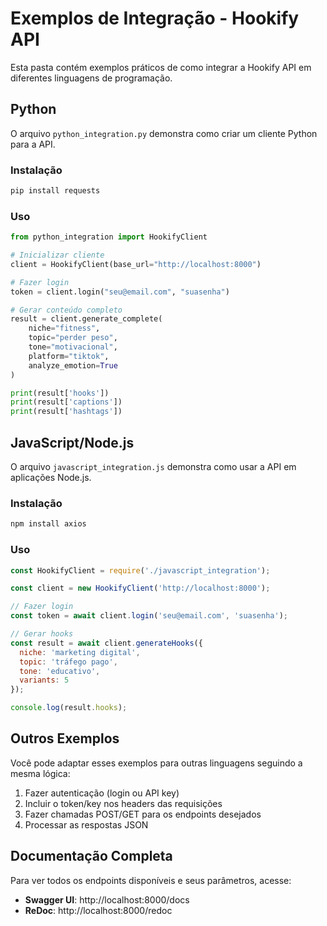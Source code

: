 # Exemplos de Integração - Hookify API

Esta pasta contém exemplos práticos de como integrar a Hookify API em diferentes linguagens de programação.

## Python

O arquivo `python_integration.py` demonstra como criar um cliente Python para a API.

### Instalação

```bash
pip install requests
```

### Uso

```python
from python_integration import HookifyClient

# Inicializar cliente
client = HookifyClient(base_url="http://localhost:8000")

# Fazer login
token = client.login("seu@email.com", "suasenha")

# Gerar conteúdo completo
result = client.generate_complete(
    niche="fitness",
    topic="perder peso",
    tone="motivacional",
    platform="tiktok",
    analyze_emotion=True
)

print(result['hooks'])
print(result['captions'])
print(result['hashtags'])
```

## JavaScript/Node.js

O arquivo `javascript_integration.js` demonstra como usar a API em aplicações Node.js.

### Instalação

```bash
npm install axios
```

### Uso

```javascript
const HookifyClient = require('./javascript_integration');

const client = new HookifyClient('http://localhost:8000');

// Fazer login
const token = await client.login('seu@email.com', 'suasenha');

// Gerar hooks
const result = await client.generateHooks({
  niche: 'marketing digital',
  topic: 'tráfego pago',
  tone: 'educativo',
  variants: 5
});

console.log(result.hooks);
```

## Outros Exemplos

Você pode adaptar esses exemplos para outras linguagens seguindo a mesma lógica:

1. Fazer autenticação (login ou API key)
2. Incluir o token/key nos headers das requisições
3. Fazer chamadas POST/GET para os endpoints desejados
4. Processar as respostas JSON

## Documentação Completa

Para ver todos os endpoints disponíveis e seus parâmetros, acesse:

- **Swagger UI**: http://localhost:8000/docs
- **ReDoc**: http://localhost:8000/redoc
